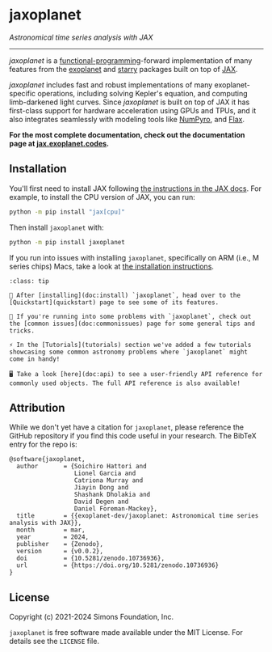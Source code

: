 # jaxoplanet

_Astronomical time series analysis with JAX_

---

*jaxoplanet* is a
[functional-programming](https://en.wikipedia.org/wiki/Functional_programming)-forward
implementation of many features from the
[exoplanet](https://docs.exoplanet.codes/en/latest/) and
[starry](https://starry.readthedocs.io/en/latest/) packages built on top of
[JAX](https://jax.readthedocs.io/en/latest/).

*jaxoplanet* includes fast and robust implementations of many exoplanet-specific
operations, including solving Kepler's equation, and computing limb-darkened
light curves. Since *jaxoplanet* is built on top of JAX it has first-class
support for hardware acceleration using GPUs and TPUs, and it also integrates
seamlessly with modeling tools like
[NumPyro](https://numpyro.readthedocs.io/en/latest/), and
[Flax](https://flax.readthedocs.io/en/latest/).

**For the most complete documentation, check out the documentation page at
[jax.exoplanet.codes](https://jax.exoplanet.codes).**

## Installation

You'll first need to install JAX following [the instructions in the JAX
docs](https://jax.readthedocs.io/en/latest/#installation). For example, to
install the CPU version of JAX, you can run:

```bash
python -m pip install "jax[cpu]"
```

Then install `jaxoplanet` with:

```bash
python -m pip install jaxoplanet
```

If you run into issues with installing `jaxoplanet`, specifically on ARM (i.e., M series chips) Macs, take a look at [the
installation instructions](https://jax.exoplanet.codes/en/latest/install).

```{admonition} Navigating the docs
:class: tip

💽 After [installing](doc:install) `jaxoplanet`, head over to the [Quickstart](quickstart) page to see some of its features.

🚩 If you're running into some problems with `jaxoplanet`, check out the [common issues](doc:commonissues) page for some general tips and tricks.

⚡ In the [Tutorials](tutorials) section we've added a few tutorials showcasing some common astronomy problems where `jaxoplanet` might come in handy!

🖥️ Take a look [here](doc:api) to see a user-friendly API reference for commonly used objects. The full API reference is also available!

```

## Attribution

While we don't yet have a citation for `jaxoplanet`, please reference the GitHub
repository if you find this code useful in your research. The BibTeX entry for
the repo is:

```
@software{jaxoplanet,
  author       = {Soichiro Hattori and
                  Lionel Garcia and
                  Catriona Murray and
                  Jiayin Dong and
                  Shashank Dholakia and
                  David Degen and
                  Daniel Foreman-Mackey},
  title        = {{exoplanet-dev/jaxoplanet: Astronomical time series analysis with JAX}},
  month        = mar,
  year         = 2024,
  publisher    = {Zenodo},
  version      = {v0.0.2},
  doi          = {10.5281/zenodo.10736936},
  url          = {https://doi.org/10.5281/zenodo.10736936}
}
```

## License
Copyright (c) 2021-2024 Simons Foundation, Inc.

`jaxoplanet` is free software made available under the MIT License. For details
see the `LICENSE` file.
